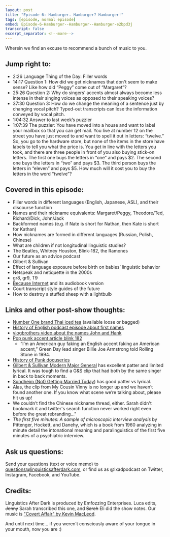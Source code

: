 ```yaml
---
layout: post
title: "Episode 6: Hamburger. Hamburger? Hamburger!"
tags: [episode, normal episode]
embed: Episode-6-Hamburger--Hamburger--Hamburger-e2bpd3j
transcript: false
excerpt_separator: <!--more-->
---
```


Wherein we find an excuse to recommend a bunch of music to you.
<!--more-->

## Jump right to:
- 2:26 Language Thing of the Day: Filler words
- 14:17 Question 1: How did we get nicknames that don't seem to make sense? Like how did “Peggy” come out of “Margaret”?
- 25:26 Question 2: Why do singers’ accents almost always become less intense in their singing voices as opposed to their speaking voices?
- 37:30 Question 3: How do we change the meaning of a sentence just by changing vocal pitch? Typed-out transcripts can lose the information conveyed by vocal pitch.
- 1:04:32 Answer to last week’s puzzler
- 1:07:39 The puzzler: You have moved into a house and want to label your mailbox so that you can get mail. You live at number 12 on the street you have just moved to and want to spell it out in letters: “twelve.” So, you go to the hardware store, but none of the items in the store have labels to tell you what the price is. You get in line with the letters you took, and there are three people in front of you also buying stick-on letters. The first one buys the letters in “one” and pays $2. The second one buys the letters in “two” and pays $3. The third person buys the letters in “eleven” and pays $5. How much will it cost you to buy the letters in the word “twelve”?

## Covered in this episode:
- Filler words in different languages (English, Japanese, ASL), and their discourse function
- Names and their nickname equivalents: Margaret/Peggy, Theodore/Ted, Richard/Dick, John/Jack
- Backformed names (e.g. if Nate is short for Nathan, then Kate is short for Kathan)
- How nicknames are formed in different languages (Russian, Polish, Chinese)
- What are children if not longitudinal linguistic studies?
- The Beatles, Whitney Houston, Blink-182, the Ramones
- Our future as an advice podcast
- Gilbert & Sullivan
- Effect of language exposure before birth on babies’ linguistic behavior
- Netspeak and netiquette in the 2000s
- gr8, gr9, T9
- [Because Internet](https://gretchenmcculloch.com/book/) and its audiobook version
- Court transcript style guides of the future
- How to destroy a stuffed sheep with a lightbulb

## Links and other post-show thoughts:

- [Number One brand Thai iced tea](https://www.amazon.com/Number-Original-Thai-ChaTraMue-Label/dp/B09124TZ9N) (available loose or bagged)
- [History of English podcast episode about first names](https://historyofenglishpodcast.com/2018/10/16/episode-117-whats-in-a-name/)
- [vlogbrothers video about the names John and Hank](https://youtu.be/kwyZlcd7Ooc?si=qBgKVJNBLpV5whEv)
- [Pop punk accent article blink 182](https://www.atlasobscura.com/articles/i-made-a-linguistics-professor-listen-to-a-blink-182-song-and-analyze-the-accent)
  - “I’m an American guy faking an English accent faking an American accent,” Green Day lead singer Billie Joe Armstrong told Rolling Stone in 1994.
- [History of Punk docuseries](https://www.mgmplus.com/series/punk)
- [Gilbert & Sullivan Modern Major General](https://www.youtube.com/watch?v=Rs3dPaz9nAo) has excellent patter and limited lyrical. It was tough to find a G&S clip that had both by the same singer in back to back moments.
- [Sondheim (Not) Getting Married Today](https://www.youtube.com/watch?v=PrRDrz53Q1E)) has good patter vs lyrical.
- Alas, the clip from My Cousin Vinny is no longer up and we haven’t found another one. If you know what scene we’re talking about, please hit us up!
- We couldn’t find the Chinese nickname thread, either. Sarah didn't bookmark it and twitter's search function never worked right even before the great rebranding..."
- <i>The first five minutes: A sample of microscopic interview analysis</i> by Pittenger, Hockett, and Danehy, which is a book from 1960 analyzing in minute detail the intonational meaning and paralinguistics of the first five minutes of a psychiatric interview.

## Ask us questions:

Send your questions (text or voice memo) to questions@linguisticsafterdark.com, or find us as @lxadpodcast on Twitter, Instagram, Facebook, and YouTube.

## Credits:

Linguistics After Dark is produced by Emfozzing Enterprises. Luca edits, ~~Jenny~~ Sarah transcribed this one, and ~~Sarah~~ Eli did the show notes. Our music is ["Covert Affair" by Kevin MacLeod](https://incompetech.filmmusic.io/song/3558-covert-affair/).

And until next time… if you weren’t consciously aware of your tongue in your mouth, now you are :)
